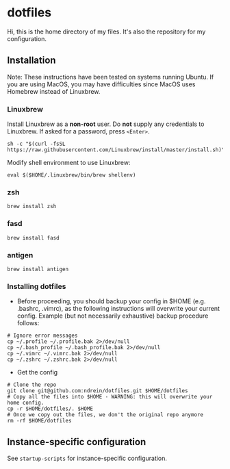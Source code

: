 # dotfiles

Hi, this is the home directory of my files.  It's also the repository for my configuration.


## Installation

Note: These instructions have been tested on systems running Ubuntu.  If you are using MacOS, you may have difficulties since MacOS uses Homebrew instead of Linuxbrew.


### Linuxbrew

Install Linuxbrew as a **non-root** user.  Do **not** supply any credentials to Linuxbrew.  If asked for a password, press `<Enter>`.
```
sh -c "$(curl -fsSL https://raw.githubusercontent.com/Linuxbrew/install/master/install.sh)"
```
Modify shell environment to use Linuxbrew:
```
eval $($HOME/.linuxbrew/bin/brew shellenv)
```


### zsh

```
brew install zsh
```


### fasd

```
brew install fasd
```


### antigen

```
brew install antigen
```


### Installing dotfiles

* Before proceeding, you should backup your config in $HOME (e.g. .bashrc, .vimrc), as the following instructions will overwrite your current config.  Example (but not necessarily exhaustive) backup procedure follows:
```shell
# Ignore error messages
cp ~/.profile ~/.profile.bak 2>/dev/null
cp ~/.bash_profile ~/.bash_profile.bak 2>/dev/null
cp ~/.vimrc ~/.vimrc.bak 2>/dev/null
cp ~/.zshrc ~/.zshrc.bak 2>/dev/null
```
*  Get the config
```shell
# Clone the repo
git clone git@github.com:ndrein/dotfiles.git $HOME/dotfiles 
# Copy all the files into $HOME - WARNING: this will overwrite your home config.
cp -r $HOME/dotfiles/. $HOME 
# Once we copy out the files, we don't the original repo anymore
rm -rf $HOME/dotfiles 
```


## Instance-specific configuration

See `startup-scripts` for instance-specific configuration.

